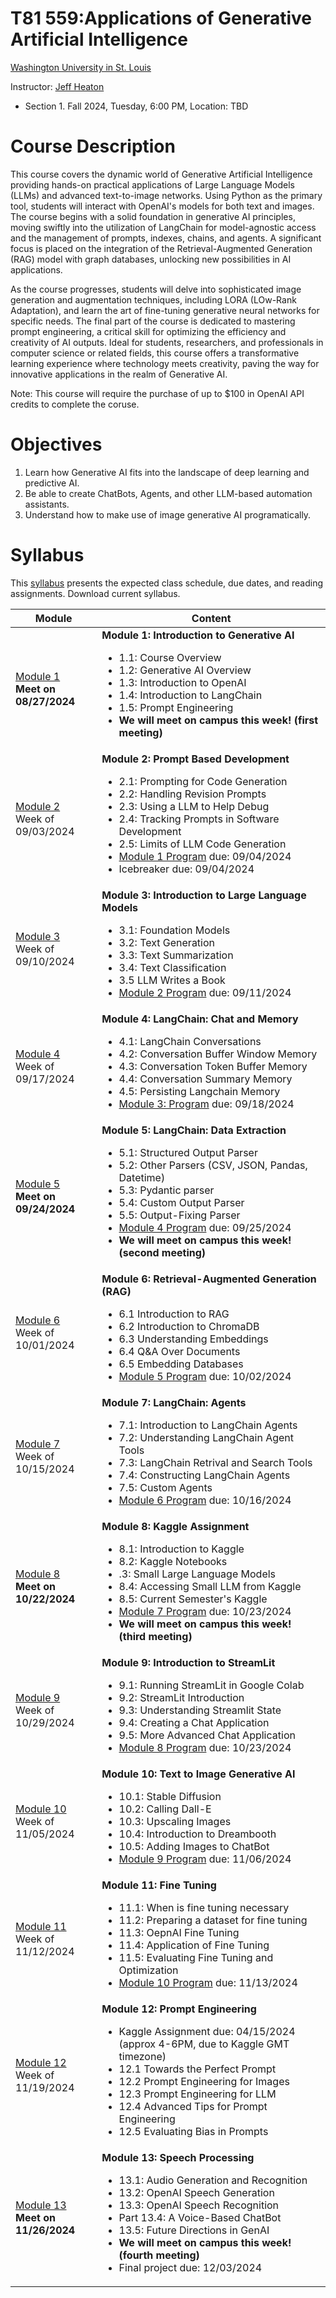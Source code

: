 # T81 559:Applications of Generative Artificial Intelligence

[Washington University in St. Louis](http://www.wustl.edu)

Instructor: [Jeff Heaton](https://sites.wustl.edu/jeffheaton/)

- Section 1. Fall 2024, Tuesday, 6:00 PM, Location: TBD

# Course Description

This course covers the dynamic world of Generative Artificial Intelligence providing hands-on practical applications of Large Language Models (LLMs) and advanced text-to-image networks. Using Python as the primary tool, students will interact with OpenAI's models for both text and images. The course begins with a solid foundation in generative AI principles, moving swiftly into the utilization of LangChain for model-agnostic access and the management of prompts, indexes, chains, and agents. A significant focus is placed on the integration of the Retrieval-Augmented Generation (RAG) model with graph databases, unlocking new possibilities in AI applications.

As the course progresses, students will delve into sophisticated image generation and augmentation techniques, including LORA (LOw-Rank Adaptation), and learn the art of fine-tuning generative neural networks for specific needs. The final part of the course is dedicated to mastering prompt engineering, a critical skill for optimizing the efficiency and creativity of AI outputs. Ideal for students, researchers, and professionals in computer science or related fields, this course offers a transformative learning experience where technology meets creativity, paving the way for innovative applications in the realm of Generative AI.

Note: This course will require the purchase of up to $100 in OpenAI API credits to complete the coruse.

# Objectives

1. Learn how Generative AI fits into the landscape of deep learning and predictive AI.
2. Be able to create ChatBots, Agents, and other LLM-based automation assistants.
3. Understand how to make use of image generative AI programatically.

# Syllabus

This [syllabus](https://data.heatonresearch.com/wustl/syllabus/jheaton-t81-559-fall-2024-syllabus.pdf) presents the expected class schedule, due dates, and reading assignments. Download current syllabus.

| Module                                                                        | Content                                                                                                                                                                                                                                                                                                                                                                  |
| ----------------------------------------------------------------------------- | ------------------------------------------------------------------------------------------------------------------------------------------------------------------------------------------------------------------------------------------------------------------------------------------------------------------------------------------------------------------------ |
| [Module 1](t81_559_class_01_1_overview.ipynb)<br>**Meet on 08/27/2024**       | **Module 1: Introduction to Generative AI**<ul><li>1.1: Course Overview<li>1.2: Generative AI Overview<li>1.3: Introduction to OpenAI<li>1.4: Introduction to LangChain<li>1.5: Prompt Engineering<li>**We will meet on campus this week! (first meeting)**</ul>                                                                                                         |
| [Module 2](t81_559_class_02_1_dev.ipynb)<br>Week of 09/03/2024                | **Module 2: Prompt Based Development**<ul><li>2.1: Prompting for Code Generation<li>2.2: Handling Revision Prompts<li>2.3: Using a LLM to Help Debug<li>2.4: Tracking Prompts in Software Development<li>2.5: Limits of LLM Code Generation<li>[Module 1 Program](./assignments/assignment_yourname_class1.ipynb) due: 09/04/2024<li> Icebreaker due: 09/04/2024</ul>    |
| [Module 3](t81_559_class_03_1_llm.ipynb)<br>Week of 09/10/2024                | **Module 3: Introduction to Large Language Models**<ul><li>3.1: Foundation Models<li>3.2: Text Generation<li>3.3: Text Summarization<li>3.4: Text Classification<li>3.5 LLM Writes a Book<li>[Module 2 Program](./assignments/assignment_yourname_class2.ipynb) due: 09/11/2024</ul>                                                                                     |
| [Module 4](t81_559_class_04_1_langchain_chat.ipynb)<br>Week of 09/17/2024     | **Module 4: LangChain: Chat and Memory**<ul><li>4.1: LangChain Conversations<li>4.2: Conversation Buffer Window Memory<li>4.3: Conversation Token Buffer Memory<li>4.4: Conversation Summary Memory<li>4.5: Persisting Langchain Memory<li>[Module 3: Program](./assignments/assignment_yourname_class3.ipynb) due: 09/18/2024</ul>                                      |
| [Module 5](t81_559_class_05_1_langchain_data.ipynb)<br>**Meet on 09/24/2024** | **Module 5: LangChain: Data Extraction**<ul><li>5.1: Structured Output Parser<li>5.2: Other Parsers (CSV, JSON, Pandas, Datetime)<li>5.3: Pydantic parser<li>5.4: Custom Output Parser<li>5.5: Output-Fixing Parser<li>[Module 4 Program](./assignments/assignment_yourname_class4.ipynb) due: 09/25/2024<li>**We will meet on campus this week! (second meeting)**</ul> |
| [Module 6](t81_559_class_06_1_rag.ipynb)<br>Week of 10/01/2024                | **Module 6: Retrieval-Augmented Generation (RAG)**<ul><li>6.1 Introduction to RAG<li>6.2 Introduction to ChromaDB<li>6.3 Understanding Embeddings<li>6.4 Q&A Over Documents<li>6.5 Embedding Databases<li>[Module 5 Program](./assignments/assignment_yourname_class5.ipynb) due: 10/02/2024</ul>                                                                        |
| [Module 7](t81_559_class_07_1_agents.ipynb)<br>Week of 10/15/2024             | **Module 7: LangChain: Agents**<ul><li>7.1: Introduction to LangChain Agents<li>7.2: Understanding LangChain Agent Tools<li>7.3: LangChain Retrival and Search Tools<li>7.4: Constructing LangChain Agents<li>7.5: Custom Agents<li>[Module 6 Program](./assignments/assignment_yourname_class6.ipynb) due: 10/16/2024</ul>                                                                                   |
| [Module 8](t81_559_class_08_1_kaggle_intro.ipynb)<br>**Meet on 10/22/2024**   | **Module 8: Kaggle Assignment**<ul><li>8.1: Introduction to Kaggle<li>8.2: Kaggle Notebooks<li>.3: Small Large Language Models <li>8.4: Accessing Small LLM from Kaggle<li>8.5: Current Semester's Kaggle<li>[Module 7 Program](./assignments/assignment_yourname_class7.ipynb) due: 10/23/2024<li>**We will meet on campus this week! (third meeting)**</ul>             |
| [Module 9](t81_559_class_09_1_streamlit.ipynb)<br>Week of 10/29/2024          | **Module 9: Introduction to StreamLit**<ul><li>9.1: Running StreamLit in Google Colab<li>9.2: StreamLit Introduction<li>9.3: Understanding Streamlit State<li>9.4: Creating a Chat Application<li>9.5: More Advanced Chat Application<li>[Module 8 Program](./assignments/assignment_yourname_class8.ipynb) due: 10/23/2024</ul>                                         |
| [Module 10](t81_559_class_10_1_image_genai.ipynb)<br>Week of 11/05/2024       | **Module 10: Text to Image Generative AI**<ul><li>10.1: Stable Diffusion<li>10.2: Calling Dall-E<li>10.3: Upscaling Images<li>10.4: Introduction to Dreambooth<li>10.5: Adding Images to ChatBot<li>[Module 9 Program](./assignments/assignment_yourname_class9.ipynb) due: 11/06/2024</ul>                                                                              |
| [Module 11](t81_559_class_11_1_finetune.ipynb)<br>Week of 11/12/2024          | **Module 11: Fine Tuning**<ul><li>11.1: When is fine tuning necessary<li>11.2: Preparing a dataset for fine tuning<li>11.3: OepnAI Fine Tuning<li>11.4: Application of Fine Tuning<li>11.5: Evaluating Fine Tuning and Optimization<li>[Module 10 Program](./assignments/assignment_yourname_class10.ipynb) due: 11/13/2024</ul>                                         |
| [Module 12](t81_559_class_12_1_prompt.ipynb)<br>Week of 11/19/2024            | **Module 12: Prompt Engineering**<ul><li>Kaggle Assignment due: 04/15/2024 (approx 4-6PM, due to Kaggle GMT timezone)<li>12.1 Towards the Perfect Prompt<li>12.2 Prompt Engineering for Images<li>12.3 Prompt Engineering for LLM<li>12.4 Advanced Tips for Prompt Engineering<li>12.5 Evaluating Bias in Prompts</ul>                                                   |
| [Module 13](t81_559_class_13_1_voice.ipynb)<br>**Meet on 11/26/2024**         | **Module 13: Speech Processing**<ul><li>13.1: Audio Generation and Recognition <li>13.2: OpenAI Speech Generation<li>13.3: OpenAI Speech Recognition<li>Part 13.4: A Voice-Based ChatBot<li>13.5: Future Directions in GenAI<li>**We will meet on campus this week! (fourth meeting)**<li>Final project due: 12/03/2024</ul>                                             |
